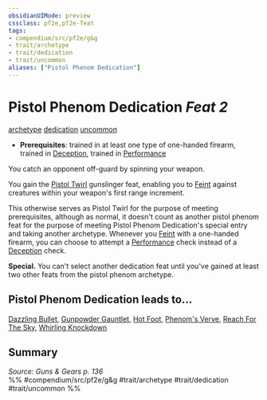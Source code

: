 ```yaml
---
obsidianUIMode: preview
cssclass: pf2e,pf2e-feat
tags:
- compendium/src/pf2e/g&g
- trait/archetype
- trait/dedication
- trait/uncommon
aliases: ["Pistol Phenom Dedication"]
---
```

# Pistol Phenom Dedication  *Feat 2*  
[archetype](../../rules/traits/archetype.md)  [dedication](../../rules/traits/dedication.md)  [uncommon](../../rules/traits/uncommon.md)  

- **Prerequisites**: trained in at least one type of one-handed firearm, trained in [Deception](../skills.md#Deception), trained in [Performance](../skills.md#Performance)

You catch an opponent off-guard by spinning your weapon.

You gain the [Pistol Twirl](pistol-twirl-g-g.md) gunslinger feat, enabling you to [Feint](../../rules/actions/feint.md) against creatures within your weapon's first range increment.

This otherwise serves as Pistol Twirl for the purpose of meeting prerequisites, although as normal, it doesn't count as another pistol phenom feat for the purpose of meeting Pistol Phenom Dedication's special entry and taking another archetype. Whenever you [Feint](../../rules/actions/feint.md) with a one-handed firearm, you can choose to attempt a [Performance](../skills.md#Performance) check instead of a [Deception](../skills.md#Deception) check.

**Special.** You can't select another dedication feat until you've gained at least two other feats from the pistol phenom archetype.

## Pistol Phenom Dedication leads to...

[Dazzling Bullet](dazzling-bullet-g-g.md), [Gunpowder Gauntlet](gunpowder-gauntlet-g-g.md), [Hot Foot](hot-foot-g-g.md), [Phenom's Verve](phenoms-verve-g-g.md), [Reach For The Sky](reach-for-the-sky-g-g.md), [Whirling Knockdown](whirling-knockdown-g-g.md)

## Summary

*Source: Guns & Gears p. 136*  
%% #compendium/src/pf2e/g&g #trait/archetype #trait/dedication #trait/uncommon %%